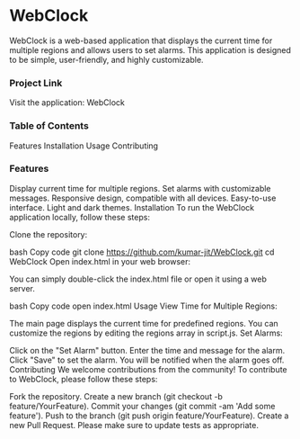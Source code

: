 <h1>WebClock</h1>

WebClock is a web-based application that displays the current time for multiple regions and allows users to set alarms. This application is designed to be simple, user-friendly, and highly customizable.

<h3>Project Link</h3>
Visit the application: WebClock

<h3>Table of Contents</h3>
Features
Installation
Usage
Contributing

<h3>Features</h3>
Display current time for multiple regions.
Set alarms with customizable messages.
Responsive design, compatible with all devices.
Easy-to-use interface.
Light and dark themes.
Installation
To run the WebClock application locally, follow these steps:

Clone the repository:

bash
Copy code
git clone https://github.com/kumar-jit/WebClock.git
cd WebClock
Open index.html in your web browser:

You can simply double-click the index.html file or open it using a web server.

bash
Copy code
open index.html
Usage
View Time for Multiple Regions:

The main page displays the current time for predefined regions.
You can customize the regions by editing the regions array in script.js.
Set Alarms:

Click on the "Set Alarm" button.
Enter the time and message for the alarm.
Click "Save" to set the alarm. You will be notified when the alarm goes off.
Contributing
We welcome contributions from the community! To contribute to WebClock, please follow these steps:

Fork the repository.
Create a new branch (git checkout -b feature/YourFeature).
Commit your changes (git commit -am 'Add some feature').
Push to the branch (git push origin feature/YourFeature).
Create a new Pull Request.
Please make sure to update tests as appropriate.